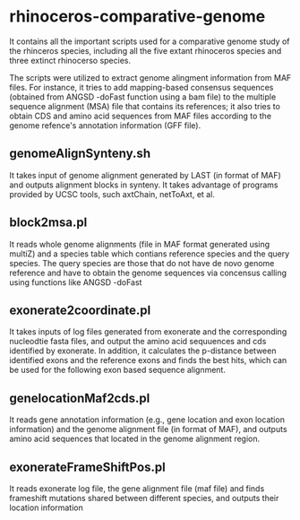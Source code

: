 # rhinoceros-comparative-genome

It contains all the important scripts used for a comparative genome study of the rhinceros species, including all the five extant rhinoceros species and three extinct rhinocerso species.

The scripts were utilized to extract genome alingment information from MAF files. For instance, it tries to add mapping-based consensus sequences (obtained from ANGSD -doFast function using a bam file) to the multiple sequence alignment (MSA) file that contains its references; it also tries to obtain CDS and amino acid sequences from MAF files according to the genome refence's annotation information (GFF file). 

## genomeAlignSynteny.sh
> 
It takes input of genome alignment generated by LAST (in format of MAF) and outputs alignment blocks in synteny. It takes advantage of programs provided by UCSC tools, such axtChain, netToAxt, et al.

## block2msa.pl
>
It reads whole genome alignments (file in MAF format generated using multiZ) and a species table which contians reference species and the query species. The query species are those that do not have de novo genome reference and have to obtain the genome sequences via concensus calling using functions like ANGSD -doFast

## exonerate2coordinate.pl
>
It takes inputs of log files generated from exonerate and the corresponding nucleodtie fasta files, and output the amino acid sequuences and cds identified by exonerate. In addition, it calculates the p-distance between identified exons and the reference exons and finds the best hits, which can be used for the following exon based sequence alignment.

## genelocationMaf2cds.pl
>
It reads gene annotation information (e.g., gene location and exon location information) and the genome alignment file (in format of MAF), and outputs amino acid sequences that located in the genome alignment region.
## exonerateFrameShiftPos.pl
>
It reads exonerate log file, the gene alignment file (maf file) and finds frameshift mutations shared between different species, and outputs their location information
